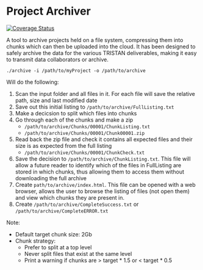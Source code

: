 # Project Archiver

[![Coverage Status](https://coveralls.io/repos/github/Bioxydyn/project-archiver/badge.svg?branch=main)](https://coveralls.io/github/Bioxydyn/project-archiver?branch=main)

A tool to archive projects held on a file system, compressing them into chunks which can then be uploaded into the cloud. It has been designed to safely archive the data for the various TRISTAN deliverables, making it easy to transmit data collaborators or archive.

    ./archive -i /path/to/myProject -o /path/to/archive

Will do the following:

1. Scan the input folder and all files in it. For each file will save the relative path, size and last modified date
2. Save out this initial listing to `/path/to/archive/FullListing.txt`
3. Make a decicsion to split which files into chunks
4. Go through each of the chunks and make a zip
    - `/path/to/archive/Chunks/00001/ChunkListing.txt`
    - `/path/to/archive/Chunks/00001/Chunk00001.zip`
5. Read back the zip file and check it contains all expected files and their size is as expected from the full listing
    - `/path/to/archive/Chunks/00001/ChunkCheck.txt`
6. Save the decision to `/path/to/archive/ChunkListing.txt`. This file will allow a future reader to identify which of the files in FullListing are stored in which chunks, thus allowing them to access them without downloading the full archive
7. Create `path/to/archive/index.html`. This file can be opened with a web browser, allows the user to browse the listing of
files (not open them) and view which chunks they are present in.
7.  Create `/path/to/archive/CompleteSuccess.txt` or `/path/to/archive/CompleteERROR.txt`

Note: 

- Default target chunk size: 2Gb
- Chunk strategy:
   - Prefer to split at a top level
   - Never split files that exist at the same level
   - Print a warning if chunks are > target * 1.5 or < target * 0.5
